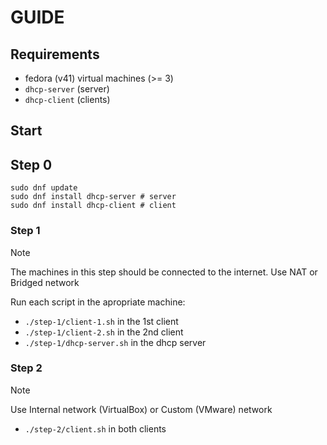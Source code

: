 # GUIDE

## Requirements

- fedora (v41) virtual machines (>= 3)
- `dhcp-server` (server)
- `dhcp-client` (clients)

## Start

## Step 0

```
sudo dnf update
sudo dnf install dhcp-server # server
sudo dnf install dhcp-client # client
```

### Step 1

> [!NOTE]
> The machines in this step should be connected to the internet.
> Use NAT or Bridged network

Run each script in the apropriate machine:

- `./step-1/client-1.sh` in the 1st client
- `./step-1/client-2.sh` in the 2nd client
- `./step-1/dhcp-server.sh` in the dhcp server

### Step 2

> [!NOTE]
> Use Internal network (VirtualBox) or Custom (VMware) network

- `./step-2/client.sh` in both clients